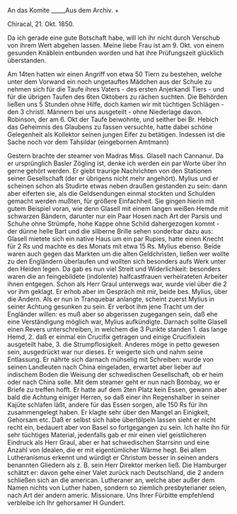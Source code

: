 An das Komite _____Aus dem Archiv. +

 Chiracal, 21. Okt. 1850.

Da ich gerade eine gute Botschaft habe, will ich ihr nicht durch Verschub von ihrem Wert abgehen lassen. Meine liebe Frau ist am 9. Okt. von einem gesunden Knäblein entbunden worden und hat ihre Prüfungszeit glücklich überstanden.

Am 14ten hatten wir einen Angriff von etwa 50 Tiern zu bestehen, welche unter dem Vorwand ein noch ungetauftes Mädchen aus der Schule zu nehmen sich für die Taufe ihres Vaters - des ersten Anjerkandi Tiers - und für die übrigen Taufen des 6ten Oktobers zu rächen suchten. Die Behörden ließen uns 5 Stunden ohne Hilfe, doch kamen wir mit tüchtigen Schlägen - den 3 christl. Männern bei uns ausgeteilt - ohne Niederlage davon. Robinson, der am 6. Okt der Taufe beiwohnte, und seither bei Br. Hebich das Geheimnis des Glaubens zu fassen versuchte, hatte dabei schöne Gelegenheit als Kollektor seinen jungen Eifer zu betätigen. Indessen ist die Sache noch vor dem Tahsildar (eingebornen Amtmann)

Gestern brachte der steamer von Madras Miss. Glasell nach Cannanur. Da er ursprünglich Basler Zögling ist, denke ich werden ein par Worte über ihn gerne gehört werden. Er giebt traurige Nachrichten von den Stationen seiner Gesellschaft (der er übrigens nicht mehr angehört). Mylius und er scheinen schon als Studirte etwas neben draußen gestanden zu sein: dann aber eiferten sie, als die Geldsendungen einmal stockten und Schulden gemacht werden mußten, für größere Einfachheit. Sie gingen hierin mit gutem Beispiel voran, wie denn Glasell mit einem langen weißen Hemde mit schwarzen Bändern, darunter nur ein Paar Hosen nach Art der Parsis und Schuhe ohne Strümpfe, hohe Kappe ohne Schild dahergezogen kommt - der dünne helle Bart und die silberne Brille sehen sonderbar dazu aus: Glasell mietete sich ein native Haus um ein par Rupies, hatte einen Knecht für 2 Rs und machte es des Monats mit etwa 15 Rs. Mylius ebenso. Beide waren auch gegen das Markten um die alten Geldchristen, ließen wer wollte zu den Engländern überlaufen und wollten sich besonders aufs Werk unter den Heiden legen. Da gab es nun viel Streit und Widerlichkeit: besonders waren die an feingebildete (indolente) halfcastfrauen verheirateten Arbeiter ihnen entgegen. Schon als Herr Graul unterwegs war, wurde viel über die 2 vor ihm geklagt. Er erhob aber im Gespräch mit mir, beide bes. Mylius, über die Andern. Als er nun in Tranquebar anlangte, scheint zuerst Mylius in seiner Achtung gesunken zu sein. Er verbot ihm jene Tracht um der Engländer willen: es muß aber so abgerissen zugegangen sein, daß ehe eine Verständigung möglich war, Mylius aufkündigte. Darnach sollte Glasell einen Revers unterschreiben, in welchem die 3 Punkte standen 1. das lange Hemd, 2. daß er einmal ein Crucifix getragen und einige Crucifixlein ausgeteilt habe, 3. die Strumpflosigkeit. Anderes möge in petto gewesen sein, ausgedrückt war nur dieses. Er weigerte sich und nahm seine Entlassung. Er nährte sich darnach mühselig mit Schreiben: wurde von seinen Landleuten nach China eingeladen, erwartet aber lieber auf indischem Boden die Weisung der schwedischen Gesellschaft, ob er heim oder nach China solle. Mit dem steamer geht er nun nach Bombay, wo er Briefe zu treffen hofft. Er hatte auf dem 2ten Platz kein Essen, gewann aber bald die Achtung einiger Herren, so daß einer ihn Regenshalber in seiner Kajüte schlafen läßt, andere für das Essen sorgen, alle 150 Rs für ihn zusammengelegt haben. Er klagte sehr über den Mangel an Einigkeit, Gehorsam etc. Daß er selbst sich habe übertölpeln lassen sieht er nicht recht ein, bedauert aber von Basel so fortgegangen zu sein. Ich halte ihn für sehr tüchtiges Material, jedenfalls gab er mir einen viel geistlicheren Eindruck als Herr Graul, aber er hat schwedischen Starrsinn und eine Anzahl von Idealen, die er mit eigentümlicher Wärme hegt. Bei allem Lutheranismus erkennt und würdigt er Christum besser in seinen anders benannten Gliedern als z. B. sein Herr Direktor merken ließ. Die Hamburger schätzt er: davon gehe einer Valet zurück nach Deutschland, die 2 andern schließen sich an die american. Lutheraner an, welche aber außer dem Namen nichts von Luther haben, sondern so ziemlich presbyterianer seien, nach Art der andern americ. Missionare. 
Uns Ihrer Fürbitte empfehlend verbleibe ich
 Ihr gehorsamer
 H Gundert.

